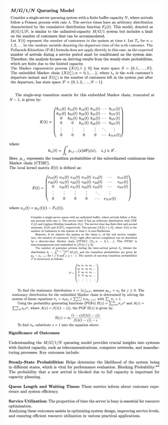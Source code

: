 <img src="images/mg1n-1n.png"/>
<img src="images/mg1n-2n.png"/>
<img src="images/mg1n-3.png"/>
<img src="images/mg1n-4.png"/>
<img src="images/mg1n-3n.png"/>
